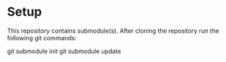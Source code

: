 # Setup

This repository contains submodule(s). After cloning the repository run the following git commands:

git submodule init
git submodule update